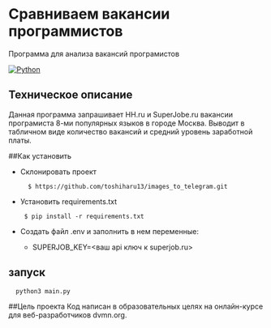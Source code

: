 # Сравниваем вакансии программистов
Программа для анализа вакансий програмистов

[![Python](https://img.shields.io/badge/-Python-464646?style=flat-square&logo=Python)](https://www.python.org/)

## Техническое описание
Данная программа запрашивает HH.ru и SuperJobe.ru вакансии програмиста 8-ми популярных языков в городе Москва. 
Выводит в табличном виде количество вакансий и средний уровень заработной платы.

##Как установить
- Cклонировать проект


        $ https://github.com/toshiharu13/images_to_telegram.git

 - Установить requirements.txt


        $ pip install -r requirements.txt

- Создать файл .env и заполнить в нем переменные:

   - SUPERJOB_KEY=<ваш api ключ к superjob.ru>

## запуск

      python3 main.py
##Цель проекта
Код написан в образовательных целях на онлайн-курсе для веб-разработчиков dvmn.org.

